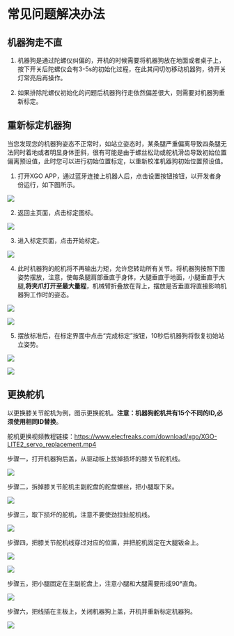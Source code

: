 ﻿---
sidebar_position: 9
sidebar_label: FAQ
---

# 常见问题解决办法

## 机器狗走不直

1. 机器狗是通过陀螺仪纠偏的，开机的时候需要将机器狗放在地面或者桌子上，按下开关后陀螺仪会有3-5s的初始化过程，在此其间切勿移动机器狗，待开关灯常亮后再操作。

2. 如果排除陀螺仪初始化的问题后机器狗行走依然偏差很大，则需要对机器狗重新标定。

## 重新标定机器狗

当您发现您的机器狗姿态不正常时，如站立姿态时，某条腿严重偏离导致四条腿无法同时着地或者明显身体歪斜，很有可能是由于螺丝松动或舵机滑齿导致初始位置偏离预设值，此时您可以进行初始位置标定，以重新校准机器狗初始位置预设值。

1. 打开XGO APP，通过蓝牙连接上机器人后，点击设置按钮按钮，以开发者身份运行，如下图所示。

![](https://wiki-media-ef.oss-cn-hongkong.aliyuncs.com//images/microbit-xgo-lite2-faq-04.png)

2. 返回主页面，点击标定图标。

![](https://wiki-media-ef.oss-cn-hongkong.aliyuncs.com//images/microbit-xgo-lite2-faq-05.png)

3. 进入标定页面，点击开始标定。

![](https://wiki-media-ef.oss-cn-hongkong.aliyuncs.com//images/microbit-xgo-lite2-faq-07.png)

4. 此时机器狗的舵机将不再输出力矩，允许您转动所有关节。将机器狗按照下图姿势摆放，注意，使每条腿肩部垂直于身体，大腿垂直于地面，小腿垂直于大腿,**将夹爪打开至最大量程**，机械臂折叠放在背上，摆放是否垂直将直接影响机器狗工作时的姿态。

![](https://wiki-media-ef.oss-cn-hongkong.aliyuncs.com//images/microbit-xgo-lite2-faq-01.png)

![](https://wiki-media-ef.oss-cn-hongkong.aliyuncs.com//images/microbit-xgo-lite2-faq-02.png)

5. 摆放标准后，在标定界面中点击“完成标定”按钮，10秒后机器狗将恢复初始站立姿势。

![](https://wiki-media-ef.oss-cn-hongkong.aliyuncs.com//images/microbit-xgo-lite2-faq-06.png)

![](https://wiki-media-ef.oss-cn-hongkong.aliyuncs.com//images/microbit-xgo-lite2-faq-03.png)

## 更换舵机

以更换膝关节舵机为例，图示更换舵机。**注意：机器狗舵机共有15个不同的ID,必须使用相同ID替换**。

舵机更换视频教程链接：https://www.elecfreaks.com/download/xgo/XGO-LITE2_servo_replacement.mp4

步骤一，打开机器狗后盖，从驱动板上拔掉损坏的膝关节舵机线。

![](https://wiki-media-ef.oss-cn-hongkong.aliyuncs.com//images/microbit-xgo-lite2-faq-08.png)



步骤二，拆掉膝关节舵机主副舵盘的舵盘螺丝，把小腿取下来。

![](https://wiki-media-ef.oss-cn-hongkong.aliyuncs.com//images/microbit-xgo-lite2-faq-09.png)



步骤三，取下损坏的舵机，注意不要使劲拉扯舵机线。

![](https://wiki-media-ef.oss-cn-hongkong.aliyuncs.com//images/microbit-xgo-lite2-faq-10.png)

步骤四，把膝关节舵机线穿过对应的位置，并把舵机固定在大腿钣金上。

![](https://wiki-media-ef.oss-cn-hongkong.aliyuncs.com//images/microbit-xgo-lite2-faq-11.png)



![](https://wiki-media-ef.oss-cn-hongkong.aliyuncs.com//images/microbit-xgo-lite2-faq-12.png)



步骤五，把小腿固定在主副舵盘上，注意小腿和大腿需要形成90°直角。

![](https://wiki-media-ef.oss-cn-hongkong.aliyuncs.com//images/microbit-xgo-lite2-faq-13.png)



步骤六，把线插在主板上，关闭机器狗上盖，开机并重新标定机器狗。

![](https://wiki-media-ef.oss-cn-hongkong.aliyuncs.com//images/microbit-xgo-lite2-faq-14.png)
